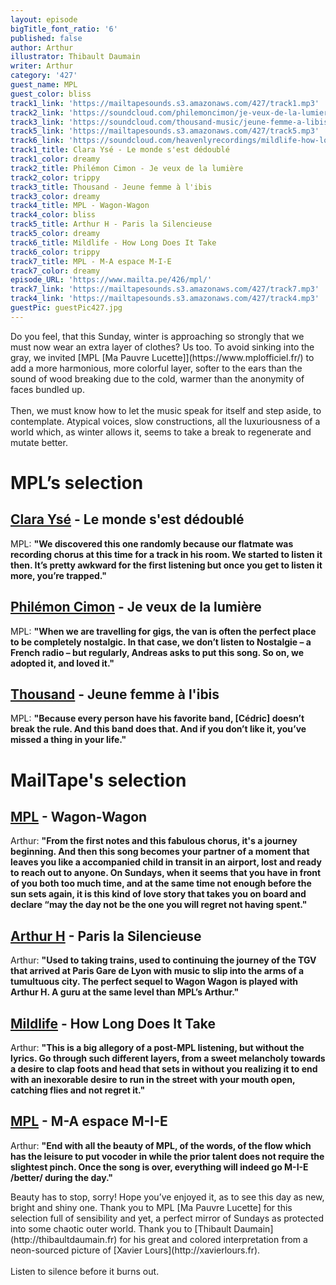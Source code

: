 ```yaml
---
layout: episode
bigTitle_font_ratio: '6'
published: false
author: Arthur
illustrator: Thibault Daumain
writer: Arthur
category: '427'
guest_name: MPL
guest_color: bliss
track1_link: 'https://mailtapesounds.s3.amazonaws.com/427/track1.mp3'
track2_link: 'https://soundcloud.com/philemoncimon/je-veux-de-la-lumiere'
track3_link: 'https://soundcloud.com/thousand-music/jeune-femme-a-libis'
track5_link: 'https://mailtapesounds.s3.amazonaws.com/427/track5.mp3'
track6_link: 'https://soundcloud.com/heavenlyrecordings/mildlife-how-long-does-it-take-1'
track1_title: Clara Ysé - Le monde s'est dédoublé
track1_color: dreamy
track2_title: Philémon Cimon - Je veux de la lumière
track2_color: trippy
track3_title: Thousand - Jeune femme à l'ibis
track3_color: dreamy
track4_title: MPL - Wagon-Wagon
track4_color: bliss
track5_title: Arthur H - Paris la Silencieuse
track5_color: dreamy
track6_title: Mildlife - How Long Does It Take
track6_color: trippy
track7_title: MPL - M-A espace M-I-E
track7_color: dreamy
episode_URL: 'https://www.mailta.pe/426/mpl/'
track7_link: 'https://mailtapesounds.s3.amazonaws.com/427/track7.mp3'
track4_link: 'https://mailtapesounds.s3.amazonaws.com/427/track4.mp3'
guestPic: guestPic427.jpg
---
```

<p id="introduction"> Do you feel, that this Sunday, winter is approaching so strongly that we must now wear an extra layer of clothes? Us too. To avoid sinking into the gray, we invited [MPL [Ma Pauvre Lucette]](https://www.mplofficiel.fr/) to add a more harmonious, more colorful layer, softer to the ears than the sound of wood breaking due to the cold, warmer than the anonymity of faces bundled up.
  <br><br>
  Then, we must know how to let the music speak for itself and step aside, to contemplate. Atypical voices, slow constructions, all the luxuriousness of a world which, as winter allows it, seems to take a break to regenerate and mutate better.
</p>


# MPL’s selection

## [Clara Ysé](https://soundcloud.com/clarayse) - Le monde s'est dédoublé
MPL: **"**We discovered this one randomly because our flatmate was recording chorus at this time for a track in his room. We started to listen it then. It’s pretty awkward for the first listening but once you get to listen it more, you’re trapped.**"**

## [Philémon Cimon](https://philemoncimon.bandcamp.com) - Je veux de la lumière
MPL: **"**When we are travelling for gigs, the van is often the perfect place to be completely nostalgic. In that case, we don’t listen to Nostalgie – a French radio – but regularly, Andreas asks to put this song. So on, we adopted it, and loved it.**"** 

## [Thousand](https://thousand1000.bandcamp.com) - Jeune femme à l'ibis
MPL: **"**Because every person have his favorite band, [Cédric] doesn’t break the rule. And this band does that. And if you don’t like it, you’ve missed a thing in your life.**"**

# MailTape's selection

## [MPL](https://www.mplofficiel.fr) - Wagon-Wagon
Arthur: **"**From the first notes and this fabulous chorus, it's a journey beginning. And then this song becomes your partner of a moment that leaves you like a accompanied child in transit in an airport, lost and ready to reach out to anyone. On Sundays, when it seems that you have in front of you both too much time, and at the same time not enough before the sun sets again, it is this kind of love story that takes you on board and declare “may the day not be the one you will regret not having spent.**"**

## [Arthur H](https://www.arthur-h.net) - Paris la Silencieuse
Arthur: **"**Used to taking trains, used to continuing the journey of the TGV that arrived at Paris Gare de Lyon with music to slip into the arms of a tumultuous city. The perfect sequel to Wagon Wagon is played with Arthur H. A guru at the same level than MPL’s Arthur.**"**

## [Mildlife](https://mildlife.com.au) - How Long Does It Take
Arthur: **"**This is a big allegory of a post-MPL listening, but without the lyrics. Go through such different layers, from a sweet melancholy towards a desire to clap foots and head that sets in without you realizing it to end with an inexorable desire to run in the street with your mouth open, catching flies and not regret it.**"**

## [MPL](https://www.mplofficiel.fr) - M-A espace M-I-E
Arthur: **"**End with all the beauty of MPL, of the words, of the flow which has the leisure to put vocoder in while the prior talent does not require the slightest pinch. Once the song is over, everything will indeed go M-I-E /better/ during the day.**"**

<p id="outroduction">Beauty has to stop, sorry! Hope you’ve enjoyed it, as to see this day as new, bright and shiny one. Thank you to MPL [Ma Pauvre Lucette] for this selection full of sensibility and yet, a perfect mirror of Sundays as protected into some chaotic outer world. Thank you to [Thibault Daumain](http://thibaultdaumain.fr) for his great and colored interpretation from a neon-sourced picture of [Xavier Lours](http://xavierlours.fr).
  <br><br>
  Listen to silence before it burns out.</p>
